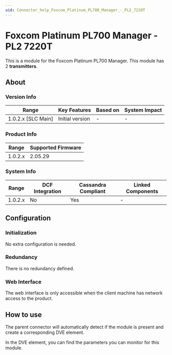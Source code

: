 ```yaml
---
uid: Connector_help_Foxcom_Platinum_PL700_Manager_-_PL2_7220T
---
```


# Foxcom Platinum PL700 Manager - PL2 7220T

This is a module for the Foxcom Platinum PL700 Manager. This module has 2 **transmitters**.

## About

### Version Info

| Range                | Key Features     | Based on     | System Impact     |
|----------------------|------------------|--------------|-------------------|
| 1.0.2.x [SLC Main]   | Initial version  | -            | -                 |

### Product Info

| Range     | Supported Firmware     |
|-----------|------------------------|
| 1.0.2.x   | 2.05.29                |

### System Info

| Range     | DCF Integration     | Cassandra Compliant     | Linked Components     |
|-----------|---------------------|-------------------------|-----------------------|
| 1.0.2.x   | No                  | Yes                     | -                     |

## Configuration

### Initialization

No extra configuration is needed.

### Redundancy

There is no redundancy defined.

### Web Interface

The web interface is only accessible when the client machine has network access to the product.

## How to use

The parent connector will automatically detect if the module is present and create a corresponding DVE element.

In the DVE element, you can find the parameters you can monitor for this module.
